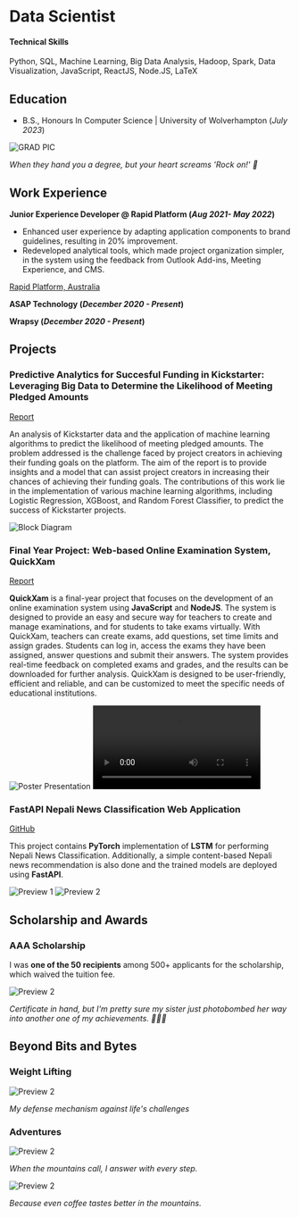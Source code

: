 # Data Scientist

#### Technical Skills
Python, SQL, Machine Learning, Big Data Analysis, Hadoop, Spark, Data Visualization, JavaScript, ReactJS, Node.JS, LaTeX
## Education	
- B.S., Honours In Computer Science | University of Wolverhampton (_July 2023_)

![GRAD PIC](/assets/img/graduation1.jpg)

*When they hand you a degree, but your heart screams 'Rock on!' 🤟*

## Work Experience
**Junior Experience Developer @ Rapid Platform (_Aug 2021- May 2022_)**
- Enhanced user experience by adapting application components to brand guidelines, resulting in 20% improvement.
- Redeveloped analytical tools, which made project organization simpler, in the system using the feedback from Outlook Add-ins, Meeting Experience, and CMS.

[Rapid Platform, Australia](https://rapidplatform.com.au/end-user/)

**ASAP Technology (_December 2020 - Present_)**

**Wrapsy (_December 2020 - Present_)**

## Projects
### Predictive Analytics for Succesful Funding in Kickstarter: Leveraging Big Data to Determine the Likelihood of Meeting Pledged Amounts
[Report](https://www.researchgate.net/publication/374004731_Predictive_Analytics_for_Succesful_Funding_in_Kickstarter_Leveraging_Big_Data_to_Determine_the_Likelihood_of_Meeting_Pledged_Amounts?channel=doi&linkId=650935c661f18040c20b76c4&showFulltext=true)

An analysis of Kickstarter data and the application of machine learning algorithms to predict the likelihood of meeting pledged amounts. The problem addressed is the challenge faced by project creators in achieving their funding goals on the platform. The aim of the report is to provide insights and a model that can assist project creators in increasing their chances of achieving their funding goals. The contributions of this work lie in the implementation of various machine learning algorithms, including Logistic Regression, XGBoost, and Random Forest Classifier, to predict the success of Kickstarter projects.

![Block Diagram](/assets/img/figure_block.png)

### Final Year Project: Web-based Online Examination System, QuickXam
[Report](https://drive.google.com/file/d/1Ko5TIWW4R3cVKuycE2QoZNLXHnhku8-o/view?usp=sharing)

**QuickXam** is a final-year project that focuses on the development of an online examination system
using **JavaScript** and **NodeJS**. The system is designed to provide an easy and secure way for
teachers to create and manage examinations, and for students to take exams virtually. With
QuickXam, teachers can create exams, add questions, set time limits and assign grades. Students
can log in, access the exams they have been assigned, answer questions and submit their answers.
The system provides real-time feedback on completed exams and grades, and the results can be
downloaded for further analysis. QuickXam is designed to be user-friendly, efficient and reliable,
and can be customized to meet the specific needs of educational institutions.

![Poster Presentation](/assets/img/poster.png)
![Poster Presentation](/assets/img/tadow.mp4)

### FastAPI Nepali News Classification Web Application
[GitHub](https://github.com/kushalsarkar404/FastAPI-Nepali-News-Classification-Web-Application)

This project contains **PyTorch** implementation of **LSTM** for performing Nepali News Classification. Additionally, a simple content-based Nepali news recommendation is also done and the trained models are deployed using **FastAPI**.

![Preview 1](/assets/img/2.png)
![Preview 2](/assets/img/recommendation.png)

## Scholarship and Awards
### AAA Scholarship
I was **one of the 50 recipients** among 500+ applicants for the scholarship, which waived the tuition fee. 

![Preview 2](/assets/img/scholarship.jpeg)

*Certificate in hand, but I'm pretty sure my sister just photobombed her way into another one of my achievements. 📸🤷‍♂️*
## Beyond Bits and Bytes
### Weight Lifting
![Preview 2](/assets/img/dl.jpg)

*My defense mechanism against life's challenges*

### Adventures
![Preview 2](/assets/img/thar.jpeg)

*When the mountains call, I answer with every step.*

![Preview 2](/assets/img/coffee.jpeg)

*Because even coffee tastes better in the mountains.*

